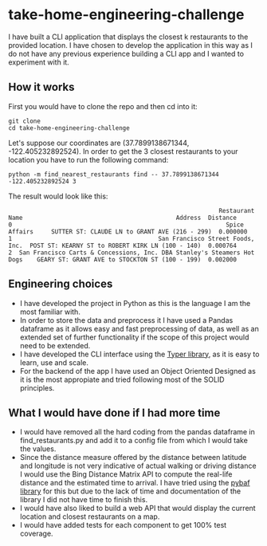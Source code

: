 # take-home-engineering-challenge

I have built a CLI application that displays the closest k restaurants to the provided location. I have chosen to develop the application in this way as
I do not have any previous experience building a CLI app and I wanted to experiment with it.

## How it works

First you would have to clone the repo and then cd into it:
```
git clone 
cd take-home-engineering-challenge
```
Let's suppose our coordinates are (37.7899138671344, -122.405232892524). In order to get the 3 closest restaurants to your location you have to run the following command:

```
python -m find_nearest_restaurants find -- 37.7899138671344 -122.405232892524 3 
```
The result would look like this:
```
                                                           Restaurant Name                                           Address  Distance
0                                                            Spice Affairs     SUTTER ST: CLAUDE LN to GRANT AVE (216 - 299)  0.000000
1                                         San Francisco Street Foods, Inc.  POST ST: KEARNY ST to ROBERT KIRK LN (100 - 140)  0.000764
2  San Francisco Carts & Concessions, Inc. DBA Stanley's Steamers Hot Dogs    GEARY ST: GRANT AVE to STOCKTON ST (100 - 199)  0.002000
```

## Engineering choices

- I have developed the project in Python as this is the language I am the most familiar with. 
- In order to store the data and preprocess it I have used a Pandas dataframe as it allows easy and fast preprocessing of data, as well as an extended set of further functionality if the scope of this project would need to be extended.
- I have developed the CLI interface using the [Typer library](https://typer.tiangolo.com), as it is easy to learn, use and scale.
- For the backend of the app I have used an Object Oriented Designed as it is the most appropiate and tried following most of the SOLID principles.

## What I would have done if I had more time

- I would have removed all the hard coding from the pandas dataframe in find_restaurants.py and add it to a config file from which I would take the values.
- Since the distance measure offered by the distance between latitude and longitude is not very indicative of actual walking or driving distance I would use the Bing Distance Matrix API to compute the real-life distance and the estimated time to arrival. I have tried using the [pybaf library](https://pypi.org/project/pybaf/) for this but due to the lack of time and documentation of the library I did not have time to finish this.
- I would have also liked to build a web API that would display the current location and closest restaurants on a map.
- I would have added tests for each component to get 100% test coverage.


